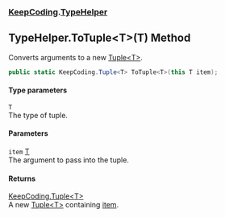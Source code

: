 ### [KeepCoding](KeepCoding.md 'KeepCoding').[TypeHelper](KeepCoding_TypeHelper.md 'KeepCoding.TypeHelper')
## TypeHelper.ToTuple&lt;T&gt;(T) Method
Converts arguments to a new [Tuple&lt;T&gt;](KeepCoding_Tuple_T_.md 'KeepCoding.Tuple&lt;T&gt;').  
```csharp
public static KeepCoding.Tuple<T> ToTuple<T>(this T item);
```
#### Type parameters
<a name='KeepCoding_TypeHelper_ToTuple_T_(T)_T'></a>
`T`  
The type of tuple.
  
#### Parameters
<a name='KeepCoding_TypeHelper_ToTuple_T_(T)_item'></a>
`item` [T](KeepCoding_TypeHelper_ToTuple_T_(T).md#KeepCoding_TypeHelper_ToTuple_T_(T)_T 'KeepCoding.TypeHelper.ToTuple&lt;T&gt;(T).T')  
The argument to pass into the tuple.
  
#### Returns
[KeepCoding.Tuple&lt;](KeepCoding_Tuple_T_.md 'KeepCoding.Tuple&lt;T&gt;')[T](KeepCoding_TypeHelper_ToTuple_T_(T).md#KeepCoding_TypeHelper_ToTuple_T_(T)_T 'KeepCoding.TypeHelper.ToTuple&lt;T&gt;(T).T')[&gt;](KeepCoding_Tuple_T_.md 'KeepCoding.Tuple&lt;T&gt;')  
A new [Tuple&lt;T&gt;](KeepCoding_Tuple_T_.md 'KeepCoding.Tuple&lt;T&gt;') containing [item](KeepCoding_TypeHelper_ToTuple_T_(T).md#KeepCoding_TypeHelper_ToTuple_T_(T)_item 'KeepCoding.TypeHelper.ToTuple&lt;T&gt;(T).item').
